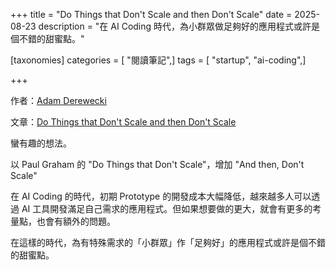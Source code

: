 +++
title = "Do Things that Don't Scale and then Don't Scale"
date = 2025-08-23
description = "在 AI Coding 時代，為小群眾做足夠好的應用程式或許是個不錯的甜蜜點。"

[taxonomies]
categories = [ "閱讀筆記",]
tags = [ "startup", "ai-coding",]

+++

作者：[Adam Derewecki](https://derwiki.medium.com/)

文章：[Do Things that Don't Scale and then Don't Scale](https://derwiki.medium.com/do-things-that-dont-scale-and-then-don-t-scale-9fd2cd7e2156)

蠻有趣的想法。

以 Paul Graham 的 "Do Things that Don't Scale"，增加 "And then, Don't Scale"

在 AI Coding 的時代，初期 Prototype 的開發成本大幅降低，越來越多人可以透過 AI 工具開發滿足自己需求的應用程式。但如果想要做的更大，就會有更多的考量點，也會有額外的問題。

在這樣的時代，為有特殊需求的「小群眾」作「足夠好」的應用程式或許是個不錯的甜蜜點。